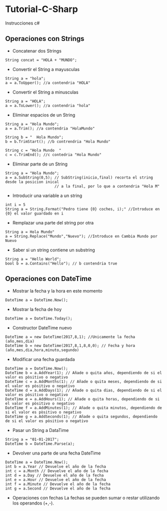 # Tutorial-C-Sharp
Instrucciones c#
## Operaciones con Strings
* Concatenar dos Strings
```[csharp]
String concat = "HOLA + "MUNDO";
```
* Convertir el String a mayusculas
```[csharp]
String a = "hola";
a = a.ToUpper(); //a contendria "HOLA"
```
* Convertir el String a minusculas
```[csharp]
String a = "HOLA";
a = a.ToLower(); //a contendria "hola"
```
* Eliminar espacios de un String
```[csharp]
String a = "Hola Mundo";
a = a.Trim(); //a contendria "HolaMundo"

String b = "  Hola Mundo"; 
b = b.TrimStart(); //b contrendria "Hola Mundo"

String c = "Hola Mundo  "
c = c.TrimEnd(); //c contedria "Hola Mundo"
```
* Eliminar parte de un String
```[csharp]
String a = "Hola Mundo";
a = a.SubString(0,5); // SubString(inicio,final) recorta el string desde la posicion inical 
                      // a la final, por lo que a contendria "Hola M"
```
* Introducir una variable a un string
```[csharp]
int i = 5
String a = String.Format("Pedro tiene {0} coches, i);" //Introduce en {0} el valor guardado en i
```
* Remplazar una parte del string por otra
```[csharp]
String a = Hola Mundo"
a = String.Replace("Mundo","Nuevo"); //Introduce en Cambia Mundo por Nuevo
```
* Saber si un string contiene un substring
```[csharp]
String a = "Hello World";
bool b = a.Contains("Hello"); // b contendria true
```
## Operaciones con DateTime
* Mostrar la fecha y la hora en este momento
```[csharp]
DateTime a = DateTime.Now(); 
```
* Mostrar la fecha de hoy
```[csharp]
DateTime a = DateTime.Today(); 
```
* Constructor DateTime nuevo
```[csharp]
DateTime a = new DateTime(2017,8,1); //Unicamente la fecha (año,mes,dia)
DateTime b = new DateTime(2017,8,1,8,0,0); // Fecha y hora (año,mes,dia,hora,minuto,segundo)
```
* Modificar una fecha guardada
```[csharp]
DateTime a = DateTime.Now(); 
DateTime b = a.AddYear(1); // Añade o quita años, dependiendo de si el valor es pòsitivo o negativo
DateTime c = a.AddMonths(1); // Añade o quita meses, dependiendo de si el valor es pòsitivo o negativo
DateTime d = a.AddDays(1); // Añade o quita dias, dependiendo de si el valor es pòsitivo o negativo
DateTime e = a.AddHours(1); // Añade o quita horas, dependiendo de si el valor es pòsitivo o negativo
DateTime f = a.AddMinutes(1); // Añade o quita minutos, dependiendo de si el valor es pòsitivo o negativo
DateTime g = a.AddSeconds(1); // Añade o quita segundos, dependiendo de si el valor es pòsitivo o negativo
```
* Pasar un String a DataTime
```[csharp]
String a = "01-01-2017";
DateTime b = DateTime.Parse(a); 
```
* Devolver una parte de una fecha DateTime
```[csharp]
DateTime a = DateTime.Now();
int b = a.Year // Devuelve el año de la fecha
int c = a.Month // Devuelve el año de la fecha
int d = a.Day // Devuelve el año de la fecha
int e = a.Hour // Devuelve el año de la fecha
int f = a.Minute // Devuelve el año de la fecha
int g = a.Second // Devuelve el año de la fecha
```
* Operaciones con fechas
La fechas se pueden sumar o restar utilizando los operandos (+,-).

